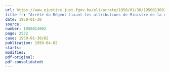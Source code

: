 ```yaml
---
url: https://www.ejustice.just.fgov.be/eli/arrete/1950/01/30/1950013002/justel
title-fr: "Arrêté du Régent fixant les attributions de Ministre de la défense Nationale et du Ministre des Travaux publics concernant les bâtiments occupés par des unités et services de la défense nationale"
date: 1950-01-30
source:
number: 1950013002
page: 2532
case: 1950-01-30/02
publication: 1950-04-02
starts:
modifies:
pdf-original:
pdf-consolidated:
---
```


